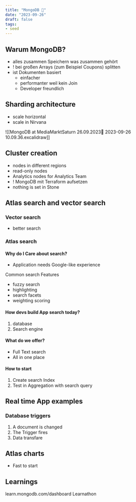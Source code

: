 ```yaml
---
title: "MongoDB 🍃"
date: "2023-09-26"
draft: false
tags: 
- seed
---
```


## Warum MongoDB?

- alles zusammen Speichern was zusammen gehört
- ! bei großen Arrays (zum Beispiel Coupons) splitten
- ist Dokumenten basiert
	- einfacher
	- performanter weil kein Join
	- Developer freundlich

## Sharding architecture

- scale horizontal
- scale in Nirvana

![[MongoDB at MediaMarktSaturn 26.09.2023🍃 2023-09-26 10.09.36.excalidraw]]

## Cluster creation

- nodes in different regions
- read-only nodes
- Analytics nodes for Analytics Team
- ! MongoDB mit Terraform aufsetzen 
- nothing is set in Stone

## Atlas search and vector search

### Vector search

- better search

### Atlas search

#### Why do I Care about search?

- Application needs Google-like experience

Common search Features

- fuzzy search
- highlighting
- search facets
- weighting scoring

#### How devs build App search today?

1. database
2. Search engine

#### What do we offer?

- Full Text search
- All in one place

#### How to start

1. Create search Index
2. Test in Aggregation with search query

## Real time App examples

### Database triggers

1. A document is changed
2. The Trigger fires
3. Data transfare

## Atlas charts

- Fast to start

## Learnings

learn.mongodb.com/dashboard
Learnathon







